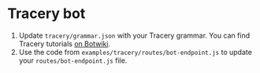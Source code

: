 # Tracery bot

1. Update `tracery/grammar.json` with your Tracery grammar. You can find Tracery tutorials [on Botwiki](https://botwiki.org/resources/twitterbots/#tutorials-tracery-cbdq).
2. Use the code from `examples/tracery/routes/bot-endpoint.js` to update your `routes/bot-endpoint.js` file.